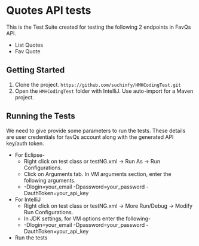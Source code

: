 # Quotes API tests

This is the Test Suite created for testing the following 2 endpoints in FavQs API.
- List Quotes
- Fav Quote

## Getting Started

1. Clone the project. `https://github.com/suchinfy/HMHCodingTest.git`
2. Open the `HMHCodingTest` folder with IntelliJ. Use auto-import for a Maven
   project.

## Running the Tests

We need to give provide some parameters to run the tests. These details are user credentials for favQs account along with the generated API key/auth token. 

- For Eclipse- 
  - Right click on test class or testNG.xml -> Run As -> Run Configurations.
  - Click on Arguments tab. In VM arguments section, enter the following arguments.
  -  -Dlogin=your_email
     -Dpassword=your_password
     -DauthToken=your_api_key
-  For IntelliJ
   - Right click on test class or testNG.xml -> More Run/Debug -> Modify Run Configurations.
   - In JDK settings, for VM options enter the following- 
   - -Dlogin=your_email
    -Dpassword=your_password
    -DauthToken=your_api_key
  - Run the tests

